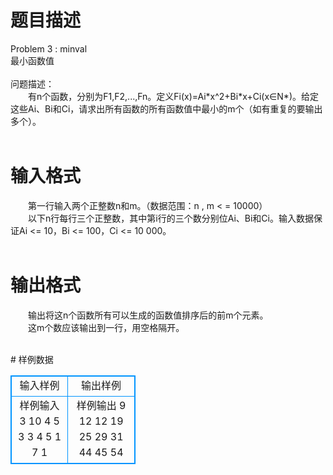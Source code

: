 # 

 
 # 题目描述 
<p>
Problem 3 : minval<br>最小函数值<br><br>问题描述：<br>　　有n个函数，分别为F1,F2,...,Fn。定义Fi(x)=Ai*x^2+Bi*x+Ci(x∈N*)。给定这些Ai、Bi和Ci，请求出所有函数的所有函数值中最小的m个（如有重复的要输出多个）。<br><br></p> 

 
 # 输入格式 
<p>
　　第一行输入两个正整数n和m。（数据范围：n , m < = 10000）<br>　　以下n行每行三个正整数，其中第i行的三个数分别位Ai、Bi和Ci。输入数据保证Ai <= 10，Bi <= 100，Ci <= 10 000。<br><br></p> 

 
 # 输出格式 
<p>
　　输出将这n个函数所有可以生成的函数值排序后的前m个元素。<br>　　这m个数应该输出到一行，用空格隔开。<br><br></p> 
# 样例数据
<style>
        table,table tr th, table tr td { border:1px solid #0094ff; }
        table { width: 200px; min-height: 25px; line-height: 25px; text-align: center; border-collapse: collapse;}   
    </style>
<table>
	<tr>
		<td>输入样例</td>
		<td>输出样例</td>
	</tr>
<tr><td>样例输入
3 10
4 5 3
3 4 5
1 7 1

</td><td>样例输出
9 12 12 19 25 29 31 44 45 54
</td></tr></table>
